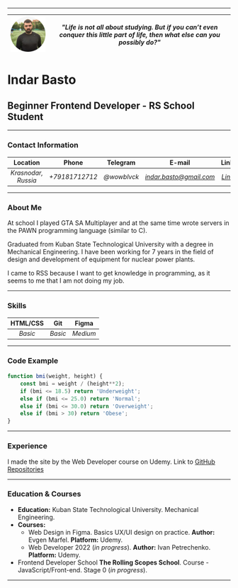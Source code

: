 ***********
| ![Profile Picture](img/img-profile.png) | *"Life is not all about studying. But if you can’t even conquer this little part of life, then what else can you possibly do?"* |
| ---------- | --------- |
# Indar Basto
## Beginner Frontend Developer - RS School Student
***********
### **Contact Information**
| Location | Phone | Telegram | E-mail | LinkedIn | GitHub |
| :--------: | :--------: | :--------: | :--------: | :--------: | :--------: |
| *Krasnodar, Russia* | *+79181712712* | *@wowblvck* | *indar.basto@gmail.com* | *[LinkedIn](https://www.linkedin.com/in/ibasto/)* | *[GitHub](https://github.com/wowblvck)* |
***********
### **About Me**
At school I played GTA SA Multiplayer and at the same time wrote servers in the PAWN programming language (similar to C).

Graduated from Kuban State Technological University with a degree in Mechanical Engineering. I have been working for 7 years in the field of design and development of equipment for nuclear power plants.

I came to RSS because I want to get knowledge in programming, as it seems to me that I am not doing my job.
***********
### **Skills**
| HTML/CSS | Git | Figma |
| :--------: | :--------: | :--------: |
| *Basic* | *Basic* | *Medium* |
***********
### **Code Example**
```JavaScript
function bmi(weight, height) {
    const bmi = weight / (height**2);
    if (bmi <= 18.5) return 'Underweight';
    else if (bmi <= 25.0) return 'Normal';
    else if (bmi <= 30.0) return 'Overweight';
    else if (bmi > 30) return 'Obese';
}
```
***********
### **Experience**
I made the site by the Web Developer course on Udemy. Link to [GitHub Repositories](https://github.com/wowblvck/pulse)
***********
### **Education & Courses**
* **Education:** Kuban State Technological University. Mechanical Engineering.
* **Courses:**
  + Web Design in Figma. Basics UX/UI design on practice. **Author:** Evgen Marfel. **Platform:** Udemy.
  + Web Developer 2022 (*in progress*). **Author:** Ivan Petrechenko. **Platform:** Udemy.
* Frontend Developer School **The Rolling Scopes School**. Course - JavaScript/Front-end. Stage 0 (*in progress*).
***********